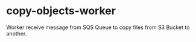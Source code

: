 # copy-objects-worker

Worker receive message from SQS Queue to copy files from S3 Bucket to another.
